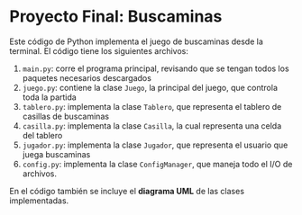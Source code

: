 # Proyecto Final: Buscaminas
Este código de Python implementa el juego de buscaminas desde la terminal. El código tiene los siguientes archivos:

1. `main.py`: corre el programa principal, revisando que se tengan todos los paquetes necesarios descargados
2. `juego.py`: contiene la clase `Juego`, la principal del juego, que controla toda la partida
3. `tablero.py`: implementa la clase `Tablero`, que representa el tablero de casillas de buscaminas
4. `casilla.py`: implementa la clase `Casilla`, la cual representa una celda del tablero
5. `jugador.py`: implementa la clase `Jugador`, que representa el usuario que juega buscaminas
6. `config.py`: implementa la clase `ConfigManager`, que maneja todo el I/O de archivos.

En el código también se incluye el **diagrama UML** de las clases implementadas.
